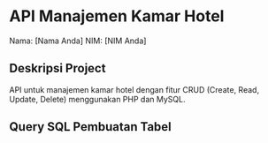 # API Manajemen Kamar Hotel
Nama: [Nama Anda]
NIM: [NIM Anda]

## Deskripsi Project
API untuk manajemen kamar hotel dengan fitur CRUD (Create, Read, Update, Delete) menggunakan PHP dan MySQL.

## Query SQL Pembuatan Tabel 